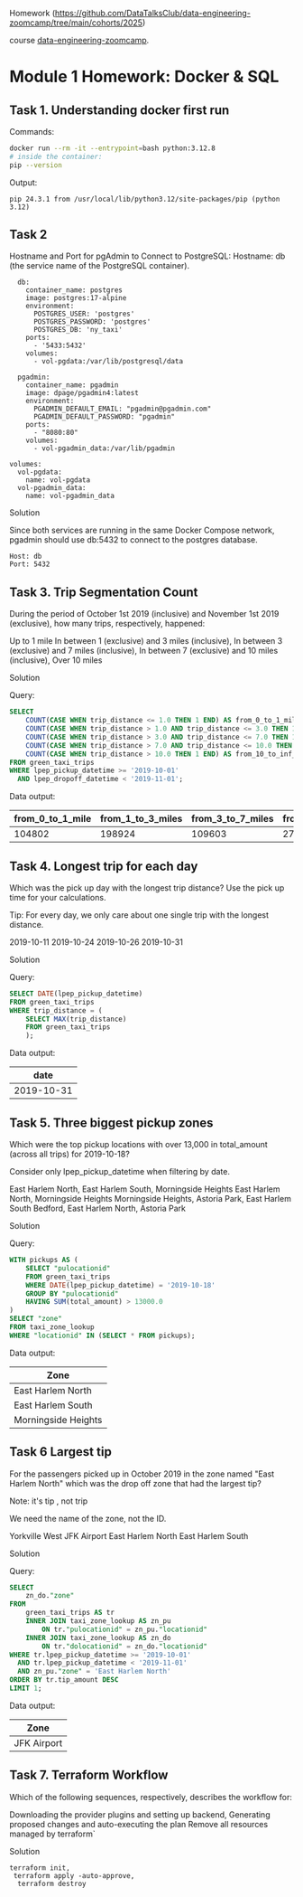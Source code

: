 Homework (https://github.com/DataTalksClub/data-engineering-zoomcamp/tree/main/cohorts/2025)

course [data-engineering-zoomcamp](https://github.com/DataTalksClub/data-engineering-zoomcamp).

# Module 1 Homework: Docker & SQL



## Task 1. Understanding docker first run

Commands:

```bash
docker run --rm -it --entrypoint=bash python:3.12.8
# inside the container:
pip --version
```

Output:

```plaintext
pip 24.3.1 from /usr/local/lib/python3.12/site-packages/pip (python 3.12)
```

## Task 2

Hostname and Port for pgAdmin to Connect to PostgreSQL:
Hostname: db (the service name of the PostgreSQL container).

``` services:
  db:
    container_name: postgres
    image: postgres:17-alpine
    environment:
      POSTGRES_USER: 'postgres'
      POSTGRES_PASSWORD: 'postgres'
      POSTGRES_DB: 'ny_taxi'
    ports:
      - '5433:5432'
    volumes:
      - vol-pgdata:/var/lib/postgresql/data

  pgadmin:
    container_name: pgadmin
    image: dpage/pgadmin4:latest
    environment:
      PGADMIN_DEFAULT_EMAIL: "pgadmin@pgadmin.com"
      PGADMIN_DEFAULT_PASSWORD: "pgadmin"
    ports:
      - "8080:80"
    volumes:
      - vol-pgadmin_data:/var/lib/pgadmin  

volumes:
  vol-pgdata:
    name: vol-pgdata
  vol-pgadmin_data:
    name: vol-pgadmin_data
```

Solution

Since both services are running in the same Docker Compose network, pgadmin should use db:5432 to connect to the postgres database.
```plaintext
Host: db
Port: 5432
```


## Task 3. Trip Segmentation Count

During the period of October 1st 2019 (inclusive) and November 1st 2019 (exclusive), how many trips, respectively, happened:

Up to 1 mile
In between 1 (exclusive) and 3 miles (inclusive),
In between 3 (exclusive) and 7 miles (inclusive),
In between 7 (exclusive) and 10 miles (inclusive),
Over 10 miles

Solution

Query:
```sql
SELECT 
    COUNT(CASE WHEN trip_distance <= 1.0 THEN 1 END) AS from_0_to_1_mile,
    COUNT(CASE WHEN trip_distance > 1.0 AND trip_distance <= 3.0 THEN 1 END) AS from_1_to_3_miles,
    COUNT(CASE WHEN trip_distance > 3.0 AND trip_distance <= 7.0 THEN 1 END) AS from_3_to_7_miles,
    COUNT(CASE WHEN trip_distance > 7.0 AND trip_distance <= 10.0 THEN 1 END) AS from_7_to_10_miles,
    COUNT(CASE WHEN trip_distance > 10.0 THEN 1 END) AS from_10_to_inf_miles
FROM green_taxi_trips
WHERE lpep_pickup_datetime >= '2019-10-01'
  AND lpep_dropoff_datetime < '2019-11-01';
```

Data output:

| from_0_to_1_mile | from_1_to_3_miles | from_3_to_7_miles | from_7_to_10_miles | from_10_to_inf_miles |
|------------------|-------------------|-------------------|--------------------|----------------------|
| 104802           | 198924            | 109603            | 27678              | 35189                |




## Task 4. Longest trip for each day

Which was the pick up day with the longest trip distance? Use the pick up time for your calculations.

Tip: For every day, we only care about one single trip with the longest distance.

2019-10-11
2019-10-24
2019-10-26
2019-10-31

Solution

Query:

```sql
SELECT DATE(lpep_pickup_datetime)
FROM green_taxi_trips
WHERE trip_distance = (
    SELECT MAX(trip_distance)
    FROM green_taxi_trips
    );
```

Data output:

| date |
|------|
| 2019-10-31 |


## Task 5. Three biggest pickup zones


Which were the top pickup locations with over 13,000 in total_amount (across all trips) for 2019-10-18?

Consider only lpep_pickup_datetime when filtering by date.

East Harlem North, East Harlem South, Morningside Heights
East Harlem North, Morningside Heights
Morningside Heights, Astoria Park, East Harlem South
Bedford, East Harlem North, Astoria Park

Solution

Query:

```sql
WITH pickups AS (
    SELECT "pulocationid"
    FROM green_taxi_trips
    WHERE DATE(lpep_pickup_datetime) = '2019-10-18'
    GROUP BY "pulocationid"
    HAVING SUM(total_amount) > 13000.0
)
SELECT "zone"
FROM taxi_zone_lookup
WHERE "locationid" IN (SELECT * FROM pickups);
```

Data output:

| Zone |
|------|
| East Harlem North |
| East Harlem South |
| Morningside Heights |


## Task 6   Largest tip

For the passengers picked up in October 2019 in the zone named "East Harlem North" which was the drop off zone that had the largest tip?

Note: it's tip , not trip

We need the name of the zone, not the ID.

Yorkville West
JFK Airport
East Harlem North
East Harlem South


Solution

Query:

```sql
SELECT
    zn_do."zone"
FROM
    green_taxi_trips AS tr
    INNER JOIN taxi_zone_lookup AS zn_pu
        ON tr."pulocationid" = zn_pu."locationid"
    INNER JOIN taxi_zone_lookup AS zn_do
        ON tr."dolocationid" = zn_do."locationid"
WHERE tr.lpep_pickup_datetime >= '2019-10-01'
  AND tr.lpep_pickup_datetime < '2019-11-01'
  AND zn_pu."zone" = 'East Harlem North'
ORDER BY tr.tip_amount DESC
LIMIT 1;
```

Data output:

| Zone |
|------|
| JFK Airport |

## Task 7.  Terraform Workflow

Which of the following sequences, respectively, describes the workflow for:

Downloading the provider plugins and setting up backend,
Generating proposed changes and auto-executing the plan
Remove all resources managed by terraform`

Solution

```
terraform init,
 terraform apply -auto-approve,
  terraform destroy
```

